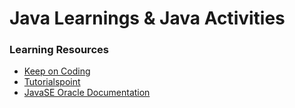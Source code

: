# Java Learnings & Java Activities

### Learning Resources
- [Keep on Coding](https://www.youtube.com/watch?v=yMkFYxrDL2M&list=PLuVT2Ug8ISOUeumoUczDqraT_EO6qFdWt)
- [Tutorialspoint](https://www.tutorialspoint.com/java/index.htm)
- [JavaSE Oracle Documentation](https://docs.oracle.com/javase/tutorial/) 
